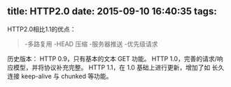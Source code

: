 title: HTTP2.0
date: 2015-09-10 16:40:35
tags:
---
HTTP2.0相比1.1的优点：
>-多路复用
>-HEAD 压缩
>-服务器推送
>-优先级请求

历史版本：
HTTP 0.9，只有基本的文本 GET 功能。
HTTP 1.0，完善的请求/响应模型，并将协议补充完整。
HTTP 1.1，在 1.0 基础上进行更新，增加了如 长久连接 keep-alive 与 chunked 等功能。
